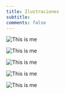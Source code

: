```yaml
---
title: Ilustraciones
subtitle: 
comments: false
---
```


![This is me][1]

[1]: /img/samurai.jpg
![This is me][2]

[2]: /img/luke.jpg
![This is me][3]

[3]: /img/camaronV2.jpg
![This is me][4]

[4]: /img/saiyan.jpg
![This is me][5]

[5]: /img/poster2.jpg
